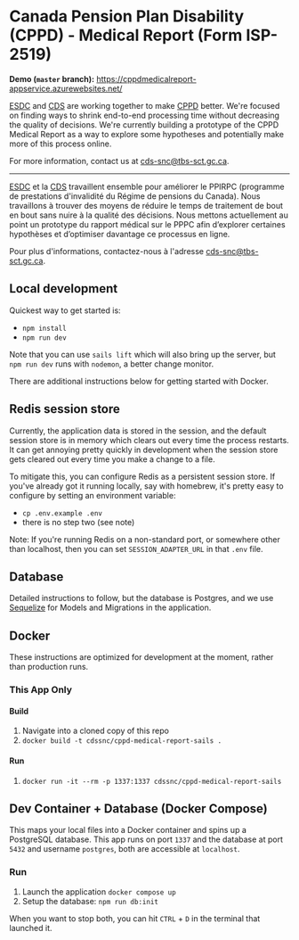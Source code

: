 # Canada Pension Plan Disability (CPPD) - Medical Report (Form ISP-2519)

**Demo (`master` branch):** https://cppdmedicalreport-appservice.azurewebsites.net/

[ESDC](https://www.canada.ca/en/employment-social-development.html) and [CDS](https://digital.canada.ca) are working together to make [CPPD](https://www.canada.ca/en/services/benefits/publicpensions/cpp/cpp-disability-benefit.html) better. We're focused on finding ways to shrink end-to-end processing time without decreasing the quality of decisions. We're currently building a prototype of the CPPD Medical Report as a way to explore some hypotheses and potentially make more of this process online.

For more information, contact us at [cds-snc@tbs-sct.gc.ca](mailto:cds-snc@tbs-sct.gc.ca).

--- 

[ESDC](https://www.canada.ca/en/employment-social-development.html) et la [CDS](https://digital.canada.ca) travaillent ensemble pour améliorer le PPIRPC (programme de prestations d'invalidité du Régime de pensions du Canada). Nous travaillons à trouver des moyens de réduire le temps de traitement de bout en bout sans nuire à la qualité des décisions. Nous mettons actuellement au point un prototype du rapport médical sur le PPPC afin d’explorer certaines hypothèses et d’optimiser davantage ce processus en ligne.

Pour plus d'informations, contactez-nous à l'adresse [cds-snc@tbs-sct.gc.ca](mailto:cds-snc@tbs-sct.gc.ca).

## Local development

Quickest way to get started is:

- `npm install`
- `npm run dev`

Note that you can use `sails lift` which will also bring up the server, but `npm run dev` runs with `nodemon`, a better change monitor.

There are additional instructions below for getting started with Docker.

## Redis session store

Currently, the application data is stored in the session, and the default session store is in memory which clears out every time the process restarts. It can get annoying pretty quickly in development when the session store gets cleared out every time you make a change to a file.

To mitigate this, you can configure Redis as a persistent session store. If you've already got it running locally, say with homebrew, it's pretty easy to configure by setting an environment variable:

- `cp .env.example .env`
- there is no step two (see note)

Note: If you're running Redis on a non-standard port, or somewhere other than localhost, then you can set `SESSION_ADAPTER_URL` in that `.env` file.

## Database

Detailed instructions to follow, but the database is Postgres, and we use [Sequelize](https://sequelize.readthedocs.io/en/v3/) for Models and Migrations in the application.

## Docker

These instructions are optimized for development at the moment, rather than production runs.

### This App Only

#### Build

1. Navigate into a cloned copy of this repo
1. `docker build -t cdssnc/cppd-medical-report-sails .`

#### Run

1. `docker run -it --rm -p 1337:1337 cdssnc/cppd-medical-report-sails`

## Dev Container + Database (Docker Compose)

This maps your local files into a Docker container and spins up a PostgreSQL database. This app runs on port `1337` and the database at port `5432` and username `postgres`, both are accessible at `localhost`.

### Run

1. Launch the application `docker compose up`
1. Setup the database: `npm run db:init`

When you want to stop both, you can hit `CTRL` + `D` in the terminal that launched it.